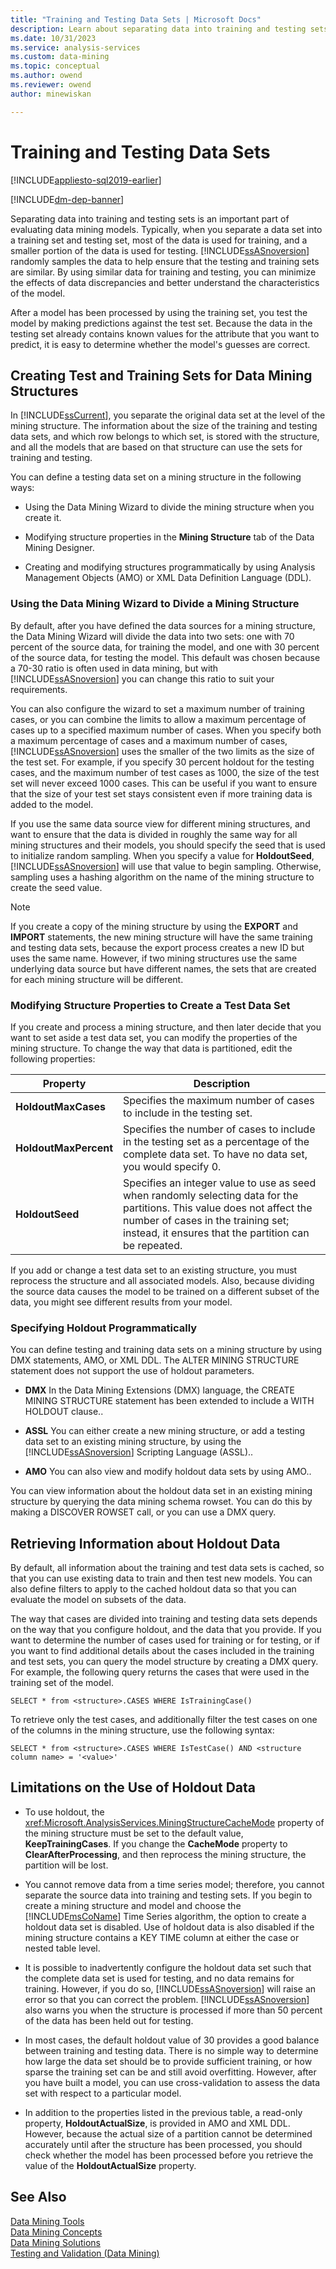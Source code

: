 ```yaml
---
title: "Training and Testing Data Sets | Microsoft Docs"
description: Learn about separating data into training and testing sets, an important part of evaluating data mining models in SQL Server Analysis Services.
ms.date: 10/31/2023
ms.service: analysis-services
ms.custom: data-mining
ms.topic: conceptual
ms.author: owend
ms.reviewer: owend
author: minewiskan

---
```

# Training and Testing Data Sets
[!INCLUDE[appliesto-sql2019-earlier](../includes/appliesto-sql2019-earlier.md)]

[!INCLUDE[dm-dep-banner](../includes/dm-dep-banner.md)]

  Separating data into training and testing sets is an important part of evaluating data mining models. Typically, when you separate a data set into a training set and testing set, most of the data is used for training, and a smaller portion of the data is used for testing. [!INCLUDE[ssASnoversion](../includes/ssasnoversion-md.md)] randomly samples the data to help ensure that the testing and training sets are similar. By using similar data for training and testing, you can minimize the effects of data discrepancies and better understand the characteristics of the model.  
  
 After a model has been processed by using the training set, you test the model by making predictions against the test set. Because the data in the testing set already contains known values for the attribute that you want to predict, it is easy to determine whether the model's guesses are correct.  
  
## Creating Test and Training Sets for Data Mining Structures  
 In [!INCLUDE[ssCurrent](../includes/sscurrent-md.md)], you separate the original data set at the level of the mining structure. The information about the size of the training and testing data sets, and which row belongs to which set, is stored with the structure, and all the models that are based on that structure can use the sets for training and testing.  
  
 You can define a testing data set on a mining structure in the following ways:  
  
-   Using the Data Mining Wizard to divide the mining structure when you create it.  
  
-   Modifying structure properties in the **Mining Structure** tab of the Data Mining Designer.  
  
-   Creating and modifying structures programmatically by using Analysis Management Objects (AMO) or XML Data Definition Language (DDL).  
  
### Using the Data Mining Wizard to Divide a Mining Structure  
 By default, after you have defined the data sources for a mining structure, the Data Mining Wizard will divide the data into two sets: one with 70 percent of the source data, for training the model, and one with 30 percent of the source data, for testing the model. This default was chosen because a 70-30 ratio is often used in data mining, but with [!INCLUDE[ssASnoversion](../includes/ssasnoversion-md.md)] you can change this ratio to suit your requirements.  
  
 You can also configure the wizard to set a maximum number of training cases, or you can combine the limits to allow a maximum percentage of cases up to a specified maximum number of cases. When you specify both a maximum percentage of cases and a maximum number of cases, [!INCLUDE[ssASnoversion](../includes/ssasnoversion-md.md)] uses the smaller of the two limits as the size of the test set. For example, if you specify 30 percent holdout for the testing cases, and the maximum number of test cases as 1000, the size of the test set will never exceed 1000 cases. This can be useful if you want to ensure that the size of your test set stays consistent even if more training data is added to the model.  
  
 If you use the same data source view for different mining structures, and want to ensure that the data is divided in roughly the same way for all mining structures and their models, you should specify the seed that is used to initialize random sampling. When you specify a value for **HoldoutSeed**, [!INCLUDE[ssASnoversion](../includes/ssasnoversion-md.md)] will use that value to begin sampling. Otherwise, sampling uses a hashing algorithm on the name of the mining structure to create the seed value.  
  
> [!NOTE]  
>  If you create a copy of the mining structure by using the **EXPORT** and **IMPORT** statements, the new mining structure will have the same training and testing data sets, because the export process creates a new ID but uses the same name. However, if two mining structures use the same underlying data source but have different names, the sets that are created for each mining structure will be different.  
  
### Modifying Structure Properties to Create a Test Data Set  
 If you create and process a mining structure, and then later decide that you want to set aside a test data set, you can modify the properties of the mining structure. To change the way that data is partitioned, edit the following properties:  
  
|Property|Description|  
|--------------|-----------------|  
|**HoldoutMaxCases**|Specifies the maximum number of cases to include in the testing set.|  
|**HoldoutMaxPercent**|Specifies the number of cases to include in the testing set as a percentage of the complete data set. To have no data set, you would specify 0.|  
|**HoldoutSeed**|Specifies an integer value to use as seed when randomly selecting data for the partitions. This value does not affect the number of cases in the training set; instead, it ensures that the partition can be repeated.|  
  
 If you add or change a test data set to an existing structure, you must reprocess the structure and all associated models. Also, because dividing the source data causes the model to be trained on a different subset of the data, you might see different results from your model.  
  
### Specifying Holdout Programmatically  
 You can define testing and training data sets on a mining structure by using DMX statements, AMO, or XML DDL. The ALTER MINING STRUCTURE statement does not support the use of holdout parameters.  
  
-   **DMX** In the Data Mining Extensions (DMX) language, the CREATE MINING STRUCTURE statement has been extended to include a WITH HOLDOUT clause..  
  
-   **ASSL** You can either create a new mining structure, or add a testing data set to an existing mining structure, by using the [!INCLUDE[ssASnoversion](../includes/ssasnoversion-md.md)] Scripting Language (ASSL)..  
  
-   **AMO** You can also view and modify holdout data sets  by using AMO..  
  
 You can view information about the holdout data set in an existing mining structure by querying the data mining schema rowset. You can do this by making a DISCOVER ROWSET call, or you can use a DMX query.  
  
## Retrieving Information about Holdout Data  
 By default, all information about the training and test data sets is cached, so that you can use existing data to train and then test new models. You can also define filters to apply to the cached holdout data so that you can evaluate the model on subsets of the data.  
  
 The way that cases are divided into training and testing data sets depends on the way that you configure holdout, and the data that you provide. If you want to determine the number of cases used for training or for testing, or if you want to find additional details about the cases included in the training and test sets, you can query the model structure by creating a DMX query. For example, the following query returns the cases that were used in the training set of the model.  
  
```  
SELECT * from <structure>.CASES WHERE IsTrainingCase()  
```  
  
 To retrieve only the test cases, and additionally filter the test cases on one of the columns in the mining structure, use the following syntax:  
  
```  
SELECT * from <structure>.CASES WHERE IsTestCase() AND <structure column name> = '<value>'  
```  
  
## Limitations on the Use of Holdout Data  
  
-   To use holdout, the <xref:Microsoft.AnalysisServices.MiningStructureCacheMode> property of the mining structure must be set to the default value, **KeepTrainingCases**. If you change the **CacheMode** property to **ClearAfterProcessing**, and then reprocess the mining structure, the partition will be lost.  
  
-   You cannot remove data from a time series model; therefore, you cannot separate the source data into training and testing sets. If you begin to create a mining structure and model and choose the [!INCLUDE[msCoName](../includes/msconame-md.md)] Time Series algorithm, the option to create a holdout data set is disabled. Use of holdout data is also disabled if the mining structure contains a KEY TIME column at either the case or nested table level.  
  
-   It is possible to inadvertently configure the holdout data set such that the complete data set is used for testing, and no data remains for training. However, if you do so, [!INCLUDE[ssASnoversion](../includes/ssasnoversion-md.md)] will raise an error so that you can correct the problem. [!INCLUDE[ssASnoversion](../includes/ssasnoversion-md.md)] also warns you when the structure is processed if more than 50 percent of the data has been held out for testing.  
  
-   In most cases, the default holdout value of 30 provides a good balance between training and testing data. There is no simple way to determine how large the data set should be to provide sufficient training, or how sparse the training set can be and still avoid overfitting. However, after you have built a model, you can use cross-validation to assess the data set with respect to a particular model.  
  
-   In addition to the properties listed in the previous table, a read-only property, **HoldoutActualSize**, is provided in AMO and XML DDL. However, because the actual size of a partition cannot be determined accurately until after the structure has been processed, you should check whether the model has been processed before you retrieve the value of the **HoldoutActualSize** property.  

  
## See Also  
 [Data Mining Tools](../../analysis-services/data-mining/data-mining-tools.md)   
 [Data Mining Concepts](../../analysis-services/data-mining/data-mining-concepts.md)   
 [Data Mining Solutions](../../analysis-services/data-mining/data-mining-solutions.md)   
 [Testing and Validation &#40;Data Mining&#41;](../../analysis-services/data-mining/testing-and-validation-data-mining.md)  
  
  
